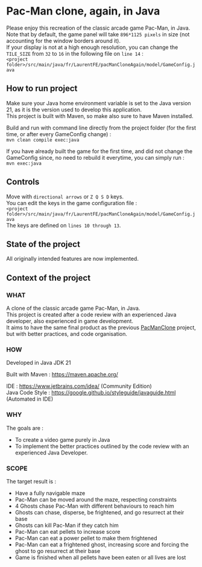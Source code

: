 # Pac-Man clone, again, in Java

Please enjoy this recreation of the classic arcade game Pac-Man, in Java.\
Note that by default, the game panel will take ```896*1125 pixels``` in size (not accounting for the window borders around it).\
If your display is not at a high enough resolution, you can change the ```TILE_SIZE``` from ```32``` to ```16``` in the following file on ```line 14``` :\
```<project folder>/src/main/java/fr/LaurentFE/pacManCloneAgain/model/GameConfig.java```

## How to run project
Make sure your Java home environment variable is set to the Java version 21, as it is the version used to develop this application.\
This project is built with Maven, so make also sure to have Maven installed.

Build and run with command line directly from the project folder (for the first time, or after every GameConfig change) :\
```mvn clean compile exec:java```

If you have already built the game for the first time, and did not change the GameConfig since, no need to 
rebuild it everytime, you can simply run :\
```mvn exec:java```

## Controls
Move with ```directional arrows``` or ```Z Q S D``` keys.\
You can edit the keys in the game configuration file :\
```<project folder>/src/main/java/fr/LaurentFE/pacManCloneAgain/model/GameConfig.java```\
The keys are defined on ```lines 10 through 13```.

## State of the project
All originally intended features are now implemented.

## Context of the project
### WHAT
A clone of the classic arcade game Pac-Man, in Java.\
This project is created after a code review with an experienced Java developer, also experienced in game development.\
It aims to have the same final product as the previous [PacManClone](https://github.com/LaurentFE/PacManClone) project, but with better practices, and code organisation.

### HOW
Developed in Java JDK 21

Built with Maven : https://maven.apache.org/ 

IDE : https://www.jetbrains.com/idea/ (Community Edition)\
Java Code Style : https://google.github.io/styleguide/javaguide.html (Automated in IDE)

### WHY
The goals are :
- To create a video game purely in Java
- To implement the better practices outlined by the code review with an experienced Java Developer.

### SCOPE
The target result is :
- Have a fully navigable maze
- Pac-Man can be moved around the maze, respecting constraints
- 4 Ghosts chase Pac-Man with different behaviours to reach him
- Ghosts can chase, disperse, be frightened, and go resurrect at their base
- Ghosts can kill Pac-Man if they catch him
- Pac-Man can eat pellets to increase score
- Pac-Man can eat a power pellet to make them frightened
- Pac-Man can eat a frightened ghost, increasing score and forcing the ghost to go resurrect at their base
- Game is finished when all pellets have been eaten or all lives are lost
